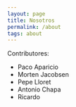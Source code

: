 ```yaml
---
layout: page
title: Nosotros
permalink: /about
tags: about
---
```


Contributores:

- Paco Aparicio
- Morten Jacobsen
- Pepe Lloret
- Antonio Chapa
- Ricardo
